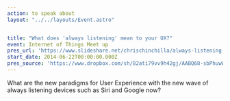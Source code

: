 ```yaml
---
action: to speak about
layout: "../../layouts/Event.astro"


title: "What does 'always listening' mean to your UX?"
event: Internet of Things Meet up
pres_url: 'https://www.slideshare.net/chrischinchilla/always-listening-user-experience'
start_date: 2014-06-22T00:00:00.000Z
pres_source: 'https://www.dropbox.com/sh/82ati79vv9h42gj/AABQ68-sbPhuwWJpFWKWznRja?dl=0'
---
```


What are the new paradigms for User Experience with the new wave of always listening devices such as Siri and Google now?
